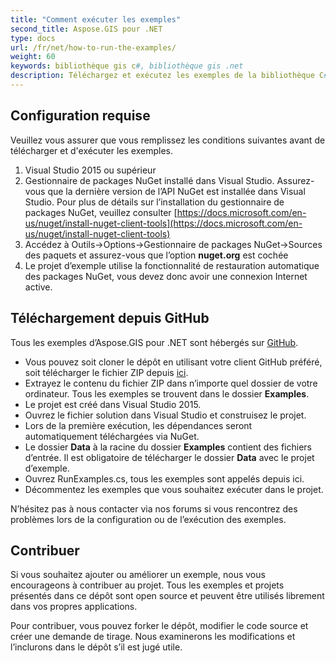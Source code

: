 ```yaml
---
title: "Comment exécuter les exemples"
second_title: Aspose.GIS pour .NET 
type: docs
url: /fr/net/how-to-run-the-examples/
weight: 60
keywords: bibliothèque gis c#, bibliothèque gis .net
description: Téléchargez et exécutez les exemples de la bibliothèque C# .NET GIS depuis GitHub en utilisant le gestionnaire de packages NuGet dans Visual Studio.
---
```


## **Configuration requise**
Veuillez vous assurer que vous remplissez les conditions suivantes avant de télécharger et d'exécuter les exemples.

1. Visual Studio 2015 ou supérieur
1. Gestionnaire de packages NuGet installé dans Visual Studio. Assurez-vous que la dernière version de l’API NuGet est installée dans Visual Studio. Pour plus de détails sur l’installation du gestionnaire de packages NuGet, veuillez consulter [https://docs.microsoft.com/en-us/nuget/install-nuget-client-tools](https://docs.microsoft.com/en-us/nuget/install-nuget-client-tools)
1. Accédez à Outils->Options->Gestionnaire de packages NuGet->Sources des paquets et assurez-vous que l’option **nuget.org** est cochée
1. Le projet d’exemple utilise la fonctionnalité de restauration automatique des packages NuGet, vous devez donc avoir une connexion Internet active.
## **Téléchargement depuis GitHub**
Tous les exemples d’Aspose.GIS pour .NET sont hébergés sur [GitHub](https://github.com/aspose-GIS/Aspose.GIS-for-.NET).

- Vous pouvez soit cloner le dépôt en utilisant votre client GitHub préféré, soit télécharger le fichier ZIP depuis [ici](https://github.com/aspose-gis/Aspose.GIS-for-.NET/archive/master.zip).
- Extrayez le contenu du fichier ZIP dans n’importe quel dossier de votre ordinateur. Tous les exemples se trouvent dans le dossier **Examples**.
- Le projet est créé dans Visual Studio 2015.
- Ouvrez le fichier solution dans Visual Studio et construisez le projet.
- Lors de la première exécution, les dépendances seront automatiquement téléchargées via NuGet.
- Le dossier **Data** à la racine du dossier **Examples** contient des fichiers d’entrée. Il est obligatoire de télécharger le dossier **Data** avec le projet d’exemple.
- Ouvrez RunExamples.cs, tous les exemples sont appelés depuis ici.
- Décommentez les exemples que vous souhaitez exécuter dans le projet.

N’hésitez pas à nous contacter via nos forums si vous rencontrez des problèmes lors de la configuration ou de l’exécution des exemples.
## **Contribuer**
Si vous souhaitez ajouter ou améliorer un exemple, nous vous encourageons à contribuer au projet. Tous les exemples et projets présentés dans ce dépôt sont open source et peuvent être utilisés librement dans vos propres applications.

Pour contribuer, vous pouvez forker le dépôt, modifier le code source et créer une demande de tirage. Nous examinerons les modifications et l’inclurons dans le dépôt s’il est jugé utile.
